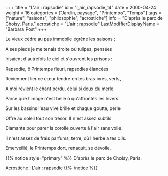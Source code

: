 +++
title = "L'air : rapsodie"
id = "l_air_rapsodie_14"
date = 2000-04-24
weight = 16
categories = ["Jardin, paysage", "Printemps", "Temps"]
tags = ["nature", "saisons", "philosophie", "acrostiche"]
info = "D'après le parc de Choisy, Paris."
acrostiche = "L'air : rapsodie"
LastModifierDisplayName = "Barbara Post"
+++

Le vieux cèdre au pas immobile égrène les saisons ;

A ses pieds je me tenais droite où tulipes, pensées

Irisaient d'autrefois le ciel et s'ouvrent les prisons :

Rapsodie, ô Printemps fleuri, rapsodies élancées

Reviennent lier ce cœur tendre en tes bras ivres, verts,

A moi revient le chant perdu, celui si doux du merle

Parce que l'image n'est belle ô qu'affrontés les hivers.

Sur les bassins l'eau vive brille et chaque goutte, perle

Offre au soleil tout son trésor. Il n'est assez subtils

Diamants pour parer la corolle ouverte à l'air sans voile,

Il n'est assez de frais parfums, terre, où l'herbe a tes cils.

Emerveillé, le Printemps dort, renaquit, se dévoile.

{{% notice style="primary" %}}
D'après le parc de Choisy, Paris.

Acrostiche : L'air : rapsodie
{{% /notice %}}
